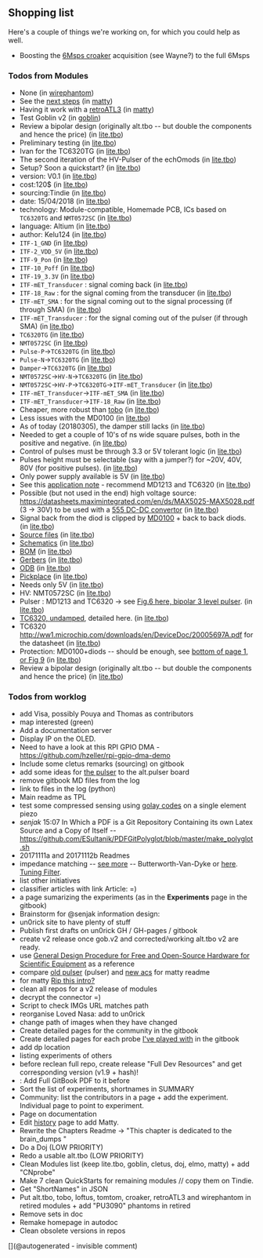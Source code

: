 ## Shopping list

Here's a couple of things we're working on, for which you could help as well.

* Boosting the [6Msps croaker](/retired/croaker/) acquisition (see Wayne?) to the full 6Msps 

### Todos from Modules
* None (in [wirephantom](/wirephantom/))
* See the <a href="/matty/nextsteps.md">next steps</a> (in [matty](/matty/))
* Having it work with a <a href="/retroATL3/">retroATL3</a> (in [matty](/matty/))
* Test Goblin v2 (in [goblin](/goblin/))
* Review a bipolar design (originally alt.tbo -- but double the components and hence the price) (in [lite.tbo](/lite.tbo/))
* Preliminary testing (in [lite.tbo](/lite.tbo/))
* Ivan for the TC6320TG (in [lite.tbo](/lite.tbo/))
* The second iteration of the HV-Pulser of the echOmods (in [lite.tbo](/lite.tbo/))
* Setup? Soon a quickstart? (in [lite.tbo](/lite.tbo/))
* version: V0.1 (in [lite.tbo](/lite.tbo/))
* cost:120$ (in [lite.tbo](/lite.tbo/))
* sourcing:Tindie (in [lite.tbo](/lite.tbo/))
* date: 15/04/2018 (in [lite.tbo](/lite.tbo/))
* technology: Module-compatible, Homemade PCB, ICs based on <code>TC6320TG</code> and <code>NMT0572SC</code> (in [lite.tbo](/lite.tbo/))
* language: Altium (in [lite.tbo](/lite.tbo/))
* author: Kelu124 (in [lite.tbo](/lite.tbo/))
* <code>ITF-1_GND</code> (in [lite.tbo](/lite.tbo/))
* <code>ITF-2_VDD_5V</code> (in [lite.tbo](/lite.tbo/))
* <code>ITF-9_Pon</code>  (in [lite.tbo](/lite.tbo/))
* <code>ITF-10_Poff</code>  (in [lite.tbo](/lite.tbo/))
* <code>ITF-19_3.3V</code> (in [lite.tbo](/lite.tbo/))
* <code>ITF-mET_Transducer</code> : signal coming back  (in [lite.tbo](/lite.tbo/))
* <code>ITF-18_Raw</code>  : for the signal coming from the transducer (in [lite.tbo](/lite.tbo/))
* <code>ITF-mET_SMA</code> : for the signal coming out to the signal processing (if through SMA) (in [lite.tbo](/lite.tbo/))
* <code>ITF-mET_Transducer</code> : for the signal coming out of the pulser (if through SMA) (in [lite.tbo](/lite.tbo/))
* <code>TC6320TG</code> (in [lite.tbo](/lite.tbo/))
* <code>NMT0572SC</code> (in [lite.tbo](/lite.tbo/))
* <code>Pulse-P</code>-&gt;<code>TC6320TG</code> (in [lite.tbo](/lite.tbo/))
* <code>Pulse-N</code>-&gt;<code>TC6320TG</code> (in [lite.tbo](/lite.tbo/))
* <code>Damper</code>-&gt;<code>TC6320TG</code> (in [lite.tbo](/lite.tbo/))
* <code>NMT0572SC</code>-&gt;<code>HV-N</code>-&gt;<code>TC6320TG</code> (in [lite.tbo](/lite.tbo/))
* <code>NMT0572SC</code>-&gt;<code>HV-P</code>-&gt;<code>TC6320TG</code>-&gt;<code>ITF-mET_Transducer</code> (in [lite.tbo](/lite.tbo/))
* <code>ITF-mET_Transducer</code>-&gt;<code>ITF-mET_SMA</code> (in [lite.tbo](/lite.tbo/))
* <code>ITF-mET_Transducer</code>-&gt;<code>ITF-18_Raw</code> (in [lite.tbo](/lite.tbo/))
* Cheaper, more robust than <a href="/retired/tobo/">tobo</a> (in [lite.tbo](/lite.tbo/))
* Less issues with the MD0100 (in [lite.tbo](/lite.tbo/))
* As of today (20180305), the damper still lacks (in [lite.tbo](/lite.tbo/))
* Needed to get a couple of 10's of ns wide square pulses, both in the positive and negative. (in [lite.tbo](/lite.tbo/))
* Control of pulses must be through 3.3 or 5V tolerant logic (in [lite.tbo](/lite.tbo/))
* Pulses height must be selectable (say with a jumper?) for ~20V, 40V, 80V (for positive pulses). (in [lite.tbo](/lite.tbo/))
* Only power supply available is 5V (in [lite.tbo](/lite.tbo/))
* See this <a href="http://ww1.microchip.com/downloads/en/AppNotes/AN-H53.pdf">application note</a> - recommend MD1213 and TC6320  (in [lite.tbo](/lite.tbo/))
* Possible (but not used in the end) high voltage source: https://datasheets.maximintegrated.com/en/ds/MAX5025-MAX5028.pdf (3 -&gt; 30V) to be used with a <a href="http://www.eleccircuit.com/the-many-dc-to-dc-converters-using-ic-555/">555 DC-DC convertor</a> (in [lite.tbo](/lite.tbo/))
* Signal back from the diod is clipped by <a href="http://ww1.microchip.com/downloads/en/DeviceDoc/MD0100.pdf">MD0100</a> + back to back diods.   (in [lite.tbo](/lite.tbo/))
* <a href="/lite.tbo/source/">Source files</a> (in [lite.tbo](/lite.tbo/))
* <a href="/lite.tbo/schematics.PDF">Schematics</a> (in [lite.tbo](/lite.tbo/))
* <a href="/lite.tbo/build/BOM.xls">BOM</a> (in [lite.tbo](/lite.tbo/))
* <a href="/lite.tbo/build/Gerbers_10_03_2018.zip">Gerbers</a> (in [lite.tbo](/lite.tbo/))
* <a href="/lite.tbo/build/odb.zip">ODB</a> (in [lite.tbo](/lite.tbo/))
* <a href="/lite.tbo/build/PickPlace_10_03_2018.zip">Pickplace</a> (in [lite.tbo](/lite.tbo/))
* Needs only 5V (in [lite.tbo](/lite.tbo/))
* HV: NMT0572SC (in [lite.tbo](/lite.tbo/))
* Pulser : MD1213 and TC6320 -&gt; see <a href="http://ww1.microchip.com/downloads/en/AppNotes/AN-H53.pdf">Fig.6 here, bipolar 3 level pulser</a>. (in [lite.tbo](/lite.tbo/))
* <a href="http://ww1.microchip.com/downloads/en/DeviceDoc/tc6320.pdf">TC6320, undamped</a>, detailed here.  (in [lite.tbo](/lite.tbo/))
* TC6320 http://ww1.microchip.com/downloads/en/DeviceDoc/20005697A.pdf for the datasheet (in [lite.tbo](/lite.tbo/))
* Protection: MD0100+diods -- should be enough, see <a href="http://ww1.microchip.com/downloads/en/DeviceDoc/MD0100.pdf">bottom of page 1, or Fig 9</a> (in [lite.tbo](/lite.tbo/))
* Review a bipolar design (originally alt.tbo -- but double the components and hence the price) (in [lite.tbo](/lite.tbo/))


### Todos from worklog
* add Visa, possibly Pouya and Thomas as contributors
* map interested (green) 
* Add a documentation server
* Display IP on the OLED.
* Need to have a look at this RPI GPIO DMA - https://github.com/hzeller/rpi-gpio-dma-demo
* Include some cletus remarks (sourcing) on gitbook
* add some ideas for [the pulser](https://electronics.stackexchange.com/questions/212667/ultrasound-transducer-excitation-frequency-transistor-type?rq=1) to the alt.pulser board
* remove gitbook MD files from the log
* link to files in the log (python)
* Main readme as TPL
* test some compressed sensing using [golay codes](/include/20170325/PulseCode.pdf) on a single element piezo
* _senjak_ 15:07 In Which a PDF is a Git Repository Containing its own Latex Source and a Copy of Itself -- https://github.com/ESultanik/PDFGitPolyglot/blob/master/make_polyglot.sh
* 20171111a and 20171112b Readmes
* impedance matching -- [see more](/include/impedance/ipm.pdf) -- Butterworth-Van-Dyke or [here](https://electronics.stackexchange.com/questions/245915/picking-source-resistance-for-impedance-matching). [Tuning Filter](https://i.stack.imgur.com/96XMb.png).
* list other initiatives
* classifier articles with link Article: =)
* a page sumarizing the experiments (as in the __Experiments__ page in the gitbook)
* Brainstorm for @senjak information design:
* un0rick site to have plenty of stuff
 * Publish first drafts on un0rick GH / GH-pages / gitbook
* create v2 release once gob.v2 and corrected/working alt.tbo v2 are ready.
* use [General Design Procedure for Free and Open-Source Hardware for Scientific Equipment](http://www.mdpi.com/2411-9660/2/1/2/htm) as a reference
* compare [old pulser](/retired/alt.tbo/20171111a/20171111-pulses.ipynb) (pulser) and [new acs](/matty/20180224b/20180221b-Client.ipynb) for matty readme
 * for matty [Rip this intro?](https://qspace.library.queensu.ca/bitstream/handle/1974/6235/Wall_Kieran_A_201012_PhD.pdf?sequence=1&isAllowed=y)
* clean all repos for a v2 release of modules 
 * decrypt the connector =)
 * Script to check IMGs URL matches path
 * reorganise
Loved Nasa: add to un0rick
* change path of images when they have changed
* Create detailed pages for the community in the gitbook
* Create detailed pages for each probe [I've played with](/include/probes/Readme.md) in the gitbook
* add dp location
* listing experiments of others
* before reclean full repo, create release "Full Dev Resources" and get corresponding version (v1.9 + hash)!
 * : Add Full GitBook PDF to it before
* Sort the list of experiments, shortnames in SUMMARY
* Community: list the contributors in a page + add the experiment. Individual page to point to experiment.
* Page on documentation
* Edit [history](https://kelu124.gitbooks.io/echomods/content/Chapter1/history.html) page to add Matty.
* Rewrite the Chapters Readme -> "This chapter is dedicated to the brain_dumps "
* Do a Doj (LOW PRIORITY)
* Redo a usable alt.tbo (LOW PRIORITY)
* Clean Modules list (keep lite.tbo, goblin, cletus, doj, elmo, matty) + add "CNprobe"
 * Make 7 clean QuickStarts for remaining modules // copy them on Tindie.
 * Get "ShortNames" in JSON
* Put alt.tbo, tobo, loftus, tomtom, croaker, retroATL3 and wirephantom in retired modules + add "PU3090" phantoms in retired
* Remove sets in doc
* Remake homepage in autodoc
* Clean obsolete versions in repos




[](@autogenerated - invisible comment)